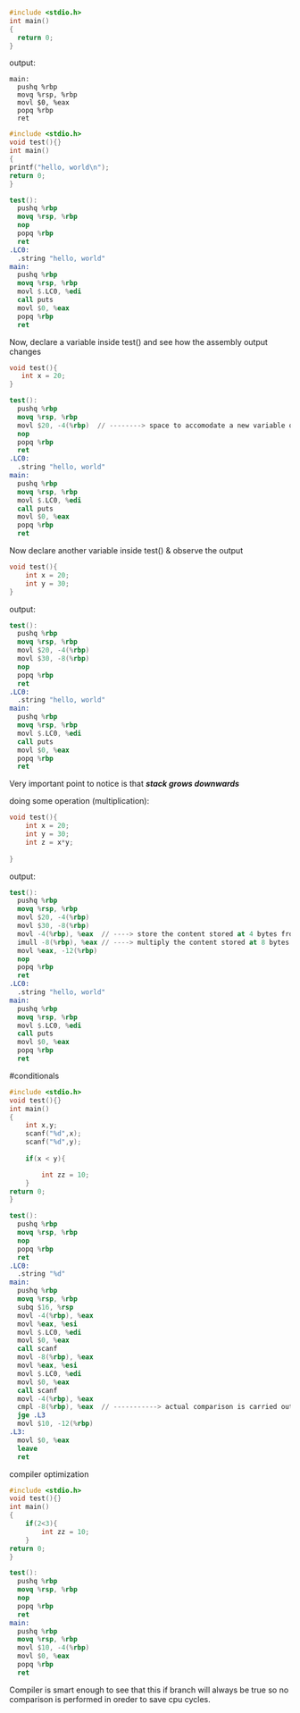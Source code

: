 ```cpp

#include <stdio.h>
int main()
{
  return 0;
}
```
output:
```objdump
main:
  pushq %rbp
  movq %rsp, %rbp
  movl $0, %eax
  popq %rbp
  ret
  ```
  
  ```cpp
#include <stdio.h>
void test(){}
int main()
{
  printf("hello, world\n");
  return 0;
}
```
```nasm
test():
  pushq %rbp
  movq %rsp, %rbp
  nop
  popq %rbp
  ret
.LC0:
  .string "hello, world"
main:
  pushq %rbp
  movq %rsp, %rbp
  movl $.LC0, %edi
  call puts
  movl $0, %eax
  popq %rbp
  ret
 ```
 
 Now, declare a variable inside test() and see how the assembly output changes
 ```cpp
 void test(){
    int x = 20;
}
```

```nasm
test():
  pushq %rbp
  movq %rsp, %rbp
  movl $20, -4(%rbp)  // --------> space to accomodate a new variable on stack
  nop
  popq %rbp
  ret
.LC0:
  .string "hello, world"
main:
  pushq %rbp
  movq %rsp, %rbp
  movl $.LC0, %edi
  call puts
  movl $0, %eax
  popq %rbp
  ret
  ```

Now declare another variable inside test() & observe the output

```cpp
void test(){
    int x = 20;
    int y = 30;
}
```

output:
```nasm
test():
  pushq %rbp
  movq %rsp, %rbp
  movl $20, -4(%rbp)
  movl $30, -8(%rbp)
  nop
  popq %rbp
  ret
.LC0:
  .string "hello, world"
main:
  pushq %rbp
  movq %rsp, %rbp
  movl $.LC0, %edi
  call puts
  movl $0, %eax
  popq %rbp
  ret
```

Very important point to notice is that ***stack grows downwards***

doing some operation (multiplication):
```cpp
void test(){
    int x = 20;
    int y = 30;
    int z = x*y;
    
}
```

output:
```nasm
test():
  pushq %rbp
  movq %rsp, %rbp
  movl $20, -4(%rbp)
  movl $30, -8(%rbp)
  movl -4(%rbp), %eax  // ----> store the content stored at 4 bytes from stack pointer into **eax**
  imull -8(%rbp), %eax // ----> multiply the content stored at 8 bytes from stack to the content stored in eax & store resut in **eax**
  movl %eax, -12(%rbp)
  nop
  popq %rbp
  ret
.LC0:
  .string "hello, world"
main:
  pushq %rbp
  movq %rsp, %rbp
  movl $.LC0, %edi
  call puts
  movl $0, %eax
  popq %rbp
  ret
```
#conditionals

```cpp
#include <stdio.h>
void test(){}
int main()
{
    int x,y;
    scanf("%d",x);
    scanf("%d",y);
    
    if(x < y){ 

        int zz = 10;
    }
return 0;
}
```
```nasm
test():
  pushq %rbp
  movq %rsp, %rbp
  nop
  popq %rbp
  ret
.LC0:
  .string "%d"
main:
  pushq %rbp
  movq %rsp, %rbp
  subq $16, %rsp
  movl -4(%rbp), %eax
  movl %eax, %esi
  movl $.LC0, %edi
  movl $0, %eax
  call scanf
  movl -8(%rbp), %eax
  movl %eax, %esi
  movl $.LC0, %edi
  movl $0, %eax
  call scanf
  movl -4(%rbp), %eax
  cmpl -8(%rbp), %eax  // -----------> actual comparison is carried out here
  jge .L3
  movl $10, -12(%rbp)
.L3:
  movl $0, %eax
  leave
  ret
```

compiler optimization
```cpp
#include <stdio.h>
void test(){}
int main()
{
    if(2<3){ 
        int zz = 10;
    }
return 0;
}
```

```nasm
test():
  pushq %rbp
  movq %rsp, %rbp
  nop
  popq %rbp
  ret
main:
  pushq %rbp
  movq %rsp, %rbp
  movl $10, -4(%rbp)
  movl $0, %eax
  popq %rbp
  ret
  ```
Compiler is smart enough to see that this if branch will always be true so no comparison is performed in oreder to save cpu cycles.
